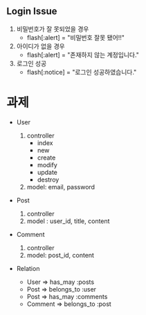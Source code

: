 ## Login Issue

1. 비밀번호가 잘 못되었을 경우
   - flash[:alert] = "비밀번호 잘못 됐어!!"
2. 아이디가 없을 경우
   - flash[:alert] = "존재하지 않는 계정입니다."
3. 로그인 성공
   - flash[:notice] = "로그인 성공하였습니다."

# 과제

- User
  1. controller
     - index
     - new
     - create
     - modify
     - update
     - destroy
  2. model: email, password
- Post
  1. controller
  2. model : user_id, title, content
- Comment
  1. controller
  2. model: post_id, content



- Relation
  - User => has_may :posts
  - Post => belongs_to :user
  - Post => has_may :comments
  - Comment => belongs_to :post